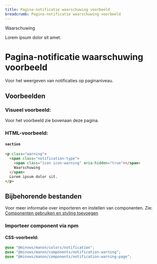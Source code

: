 ```yaml
---
title: Pagina-notificatie waarschuwing voorbeeld
breadcrumb: Pagina-notificatie waarschuwing voorbeeld
---
```


<section class="warning">
  <div>
    <span class="notification-type">
      <span class="icon icon-warning" aria-hidden="true"></span>
      Waarschuwing
    </span>
    <p>Lorem ipsum dolor sit amet.</p>
  </div>
</section>

<h1 id="introduction">Pagina-notificatie waarschuwing voorbeeld</h1>

Voor het weergeven van notificaties op paginaniveau.

<h2 id="examples">Voorbeelden</h2>

### Visueel voorbeeld:

Voor het voorbeeld zie bovenaan deze pagina.

### HTML-voorbeeld:

#### `section`

```html
<p class="warning">
  <span class="notification-type">
    <span class="icon icon-warning" aria-hidden="true"></span>
    Waarschuwing
  </span>
  Lorem ipsum dolor sit.
</p>
```

<h2 id="requirements">Bijbehorende bestanden</h2>

Voor meer informatie over importeren en instellen van componenten. Zie:
[Componenten gebruiken en styling toevoegen](/getting-started/installation)

### Importeer component via npm

#### CSS-voorbeeld:

```scss
@use "@minvws/manon/colors/notification";
@use "@minvws/manon/components/notification-warning";
@use "@minvws/manon/components/notification-warning-page";
```
